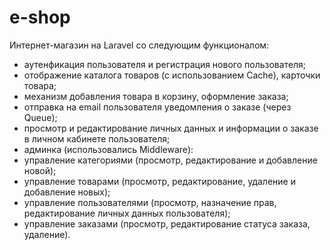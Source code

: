 # e-shop
Интернет-магазин на Laravel со следующим функционалом:
 - аутенфикация пользователя и регистрация нового пользователя;
 - отображение каталога товаров (с использованием Cache), карточки товара;
 - механизм добавления товара в корзину, оформление заказа;
 - отправка на email пользователя уведомления о заказе (через Queue);
 - просмотр и редактирование личных данных и информации о заказе в личном кабинете пользователя;
- админка (использовались Middleware):
 - управление категориями (просмотр, редактирование и добавление новой);
 - управление товарами (просмотр, редактирование, удаление и добавление новых);
 - управление пользователями (просмотр, назначение прав, редактирование личных данных пользователя);
 - управление заказами (просмотр, редактирование статуса заказа, удаление).
